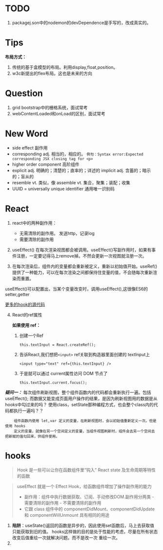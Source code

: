 # TODO

1. packagej.son中的nodemon的devDependence是手写的，改成真实的。

# Tips

**布局方式：**
1. 传统的基于盒模型的布局。利用display,float,position。
2. w3c新提出的flex布局。这也是未来的方向

# Question
1. grid bootstrap中的栅格系统，面试常考
2. webContentLoaded和onLoad的区别，面试常考
# New Word
- side effect 副作用
- corresponding  adj. 相当的，相应的。
    `例句：Syntax error:Expected corresponding JSX closing tag for <p>`
- higher order component 高阶组件
- explicit adj. 明确的；清楚的；直率的；详述的
  implicit adj. 含蓄的；暗示的；盲从的
- resemble vt. 类似，像
  assemble vt. 集合，聚集；装配；收集
- UUID = universally unique identifier 通用唯一识别码
# React
1. react中的两种副作用：
    - 无需清除的副作用。 发送http，记录log
    - 需要清除的副作用

2. useEffect() 在每次渲染视图都会被调用。useEffect()写副作用时，如果有事件注册，一定要记得马上remove掉。不然会更新一次视图就注册一次。

3. 在每次渲染后，组件内的变量都会重新被定义，重新以初始值开始。useRef()提供了一种能力，可以在每次渲染之间都保持住变量的值，不会随每次重新渲染而重置。

useEffect()可以配置出，当某个变量改变时，调用useEffect(),这很像ES6的setter,getter

[更多的hook的源代码](https://usehooks.com/)

4. React的ref属性

    **如果使用 ref：**
    1. 创建一个Ref

        `this.textInput = React.createRef();` 

    2. 告诉React,我们想把`<input>` ref关联到构造器里面创建的 textInput上

        `<input type="text" ref={this.textInput} />`
    
    3. 于是就可以通过 current属性访问 DOM 节点了

        `this.textInput.current.focus();`

***疑问一：*** 每次组件刷新视图，整个组件函数内的代码都会重新执行一遍。包括useEffect();
        而数据又能变成页面用户操作的结果，是因为刷新视图用的数据是从hooks中勾过来的吗？
        使用class，setState那种编程方式，也会整个class内的代码都执行一遍吗？？

        组件函数内使用 let,var 定义的变量，在刷新视图时，会以初始值重新定义一次。但是使用 hooks
        定义的变量，就像在另一个空间定义的变量，当组件视图刷新时，组件会去另一个空间去把新赋的值勾回来，供组件使用。

# hooks

> Hook 是一些可以让你在函数组件里“钩入” React state 及生命周期等特性的函数

> useEffect 就是一个 Effect Hook，给函数组件增加了操作副作用的能力
>   - 副作用：组件中执行数据获取、订阅、手动修改DOM.副作用分两类
        - 需要清除的副作用
        - 不需要清除的副作用
>   - 它跟 class 组件中的 componentDidMount、componentDidUpdate 和 componentWillUnmount 具有相同的用途

1. **陷阱**：useState()返回的函数是异步的，因此使用set函数后，马上去获取值只能获取到旧的值。
    hooks这样做的目的是处于性能的考虑，尽量在所有状态改变后值重绘一次就解决问题。而不是改一次
    重绘一次。
2. 